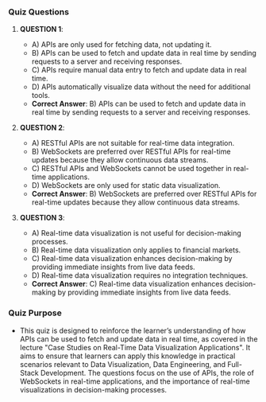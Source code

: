 ### Quiz Questions ###

1. **QUESTION 1**: 
   - A) APIs are only used for fetching data, not updating it.
   - B) APIs can be used to fetch and update data in real time by sending requests to a server and receiving responses.
   - C) APIs require manual data entry to fetch and update data in real time.
   - D) APIs automatically visualize data without the need for additional tools.
   - **Correct Answer**: B) APIs can be used to fetch and update data in real time by sending requests to a server and receiving responses.

2. **QUESTION 2**: 
   - A) RESTful APIs are not suitable for real-time data integration.
   - B) WebSockets are preferred over RESTful APIs for real-time updates because they allow continuous data streams.
   - C) RESTful APIs and WebSockets cannot be used together in real-time applications.
   - D) WebSockets are only used for static data visualization.
   - **Correct Answer**: B) WebSockets are preferred over RESTful APIs for real-time updates because they allow continuous data streams.

3. **QUESTION 3**: 
   - A) Real-time data visualization is not useful for decision-making processes.
   - B) Real-time data visualization only applies to financial markets.
   - C) Real-time data visualization enhances decision-making by providing immediate insights from live data feeds.
   - D) Real-time data visualization requires no integration techniques.
   - **Correct Answer**: C) Real-time data visualization enhances decision-making by providing immediate insights from live data feeds.

### Quiz Purpose ###

- This quiz is designed to reinforce the learner’s understanding of how APIs can be used to fetch and update data in real time, as covered in the lecture "Case Studies on Real-Time Data Visualization Applications". It aims to ensure that learners can apply this knowledge in practical scenarios relevant to Data Visualization, Data Engineering, and Full-Stack Development. The questions focus on the use of APIs, the role of WebSockets in real-time applications, and the importance of real-time visualizations in decision-making processes.